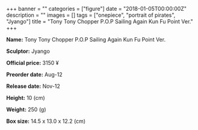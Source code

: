 +++
banner = ""
categories = ["figure"]
date = "2018-01-05T00:00:00Z"
description = ""
images = []
tags = ["onepiece", "portrait of pirates", "Jyango"]
title = "Tony Tony Chopper P.O.P Sailing Again Kun Fu Point Ver."
+++

**Name:** Tony Tony Chopper P.O.P Sailing Again Kun Fu Point Ver.

**Sculptor:** Jyango

**Official price:** 3150 ¥

**Preorder date:** Aug-12

**Release date:** Nov-12

**Height:** 10 (cm)

**Weight:** 250 (g)

**Box size:** 14.5 x 13.0 x 12.2 (cm)

